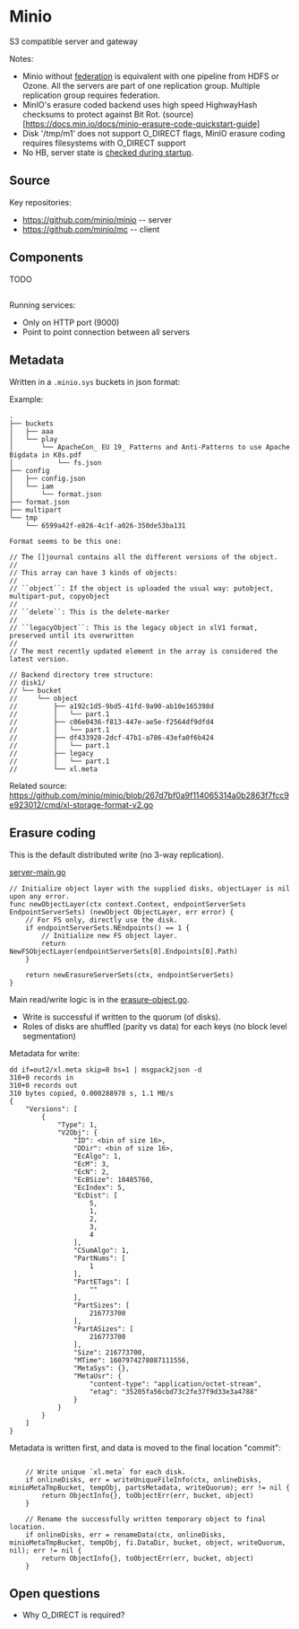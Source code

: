 
# Minio

S3 compatible server and gateway

Notes:

 * Minio without [federation](https://docs.minio.io/docs/minio-federation-quickstart-guide.html) is equivalent with one pipeline from HDFS or Ozone. All the servers are part of one replication group. Multiple replication group requires federation.
 * MinIO's erasure coded backend uses high speed HighwayHash checksums to protect against Bit Rot. (source)[https://docs.min.io/docs/minio-erasure-code-quickstart-guide]
 * Disk '/tmp/m1' does not support O_DIRECT flags, MinIO erasure coding requires filesystems with O_DIRECT support
 * No HB, server state is [checked during startup](https://github.com/minio/minio/blob/4c773f7068fc7fd058c701f29b37cb2a3088e72f/cmd/bootstrap-peer-server.go).

## Source

Key repositories:

 * https://github.com/minio/minio -- server
 * https://github.com/minio/mc -- client

## Components

TODO

## 

Running services:

 * Only on HTTP port (9000)
 * Point to point connection between all servers


## Metadata

Written in a `.minio.sys` buckets in json format:

Example:

```
.
├── buckets
│   ├── aaa
│   └── play
│       └── ApacheCon_ EU 19_ Patterns and Anti-Patterns to use Apache Bigdata in K8s.pdf
│           └── fs.json
├── config
│   ├── config.json
│   └── iam
│       └── format.json
├── format.json
├── multipart
└── tmp
    └── 6599a42f-e826-4c1f-a026-350de53ba131
```

```
Format seems to be this one:

// The []journal contains all the different versions of the object.
//
// This array can have 3 kinds of objects:
//
// ``object``: If the object is uploaded the usual way: putobject, multipart-put, copyobject
//
// ``delete``: This is the delete-marker
//
// ``legacyObject``: This is the legacy object in xlV1 format, preserved until its overwritten
//
// The most recently updated element in the array is considered the latest version.

// Backend directory tree structure:
// disk1/
// └── bucket
//     └── object
//         ├── a192c1d5-9bd5-41fd-9a90-ab10e165398d
//         │   └── part.1
//         ├── c06e0436-f813-447e-ae5e-f2564df9dfd4
//         │   └── part.1
//         ├── df433928-2dcf-47b1-a786-43efa0f6b424
//         │   └── part.1
//         ├── legacy
//         │   └── part.1
//         └── xl.meta
```

Related source: https://github.com/minio/minio/blob/267d7bf0a9f114065314a0b2863f7fcc9e923012/cmd/xl-storage-format-v2.go


## Erasure coding

This is the default distributed write (no 3-way replication).


[server-main.go](https://github.com/minio/minio/blob/master/cmd/server-main.go)
```
// Initialize object layer with the supplied disks, objectLayer is nil upon any error.
func newObjectLayer(ctx context.Context, endpointServerSets EndpointServerSets) (newObject ObjectLayer, err error) {
	// For FS only, directly use the disk.
	if endpointServerSets.NEndpoints() == 1 {
		// Initialize new FS object layer.
		return NewFSObjectLayer(endpointServerSets[0].Endpoints[0].Path)
	}

	return newErasureServerSets(ctx, endpointServerSets)
}
```

Main read/write logic is in the [erasure-object.go](https://github.com/minio/minio/blob/master/cmd/erasure-object.go).

 * Write is successful if written to the quorum (of disks).
 * Roles of disks are shuffled (parity vs data) for each keys (no block level segmentation)

Metadata for write: 

```
dd if=out2/xl.meta skip=8 bs=1 | msgpack2json -d
310+0 records in
310+0 records out
310 bytes copied, 0.000288978 s, 1.1 MB/s
{
    "Versions": [
        {
            "Type": 1,
            "V2Obj": {
                "ID": <bin of size 16>,
                "DDir": <bin of size 16>,
                "EcAlgo": 1,
                "EcM": 3,
                "EcN": 2,
                "EcBSize": 10485760,
                "EcIndex": 5,
                "EcDist": [
                    5,
                    1,
                    2,
                    3,
                    4
                ],
                "CSumAlgo": 1,
                "PartNums": [
                    1
                ],
                "PartETags": [
                    ""
                ],
                "PartSizes": [
                    216773700
                ],
                "PartASizes": [
                    216773700
                ],
                "Size": 216773700,
                "MTime": 1607974278087111556,
                "MetaSys": {},
                "MetaUsr": {
                    "content-type": "application/octet-stream",
                    "etag": "35205fa56cbd73c2fe37f9d33e3a4788"
                }
            }
        }
    ]
}
```


Metadata is written first, and data is moved to the final location "commit":

```

	// Write unique `xl.meta` for each disk.
	if onlineDisks, err = writeUniqueFileInfo(ctx, onlineDisks, minioMetaTmpBucket, tempObj, partsMetadata, writeQuorum); err != nil {
		return ObjectInfo{}, toObjectErr(err, bucket, object)
	}

	// Rename the successfully written temporary object to final location.
	if onlineDisks, err = renameData(ctx, onlineDisks, minioMetaTmpBucket, tempObj, fi.DataDir, bucket, object, writeQuorum, nil); err != nil {
		return ObjectInfo{}, toObjectErr(err, bucket, object)
	}
```

## Open questions

 * Why O_DIRECT is required?
